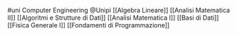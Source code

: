 #uni Computer Engineering @Unipi 
[[Algebra Lineare]] 
[[Analisi Matematica II]] 
[[Algoritmi e Strutture di Dati]] 
[[Analisi Matematica I]] 
[[Basi di Dati]] 
[[Fisica Generale I]] 
[[Fondamenti di Programmazione]] 